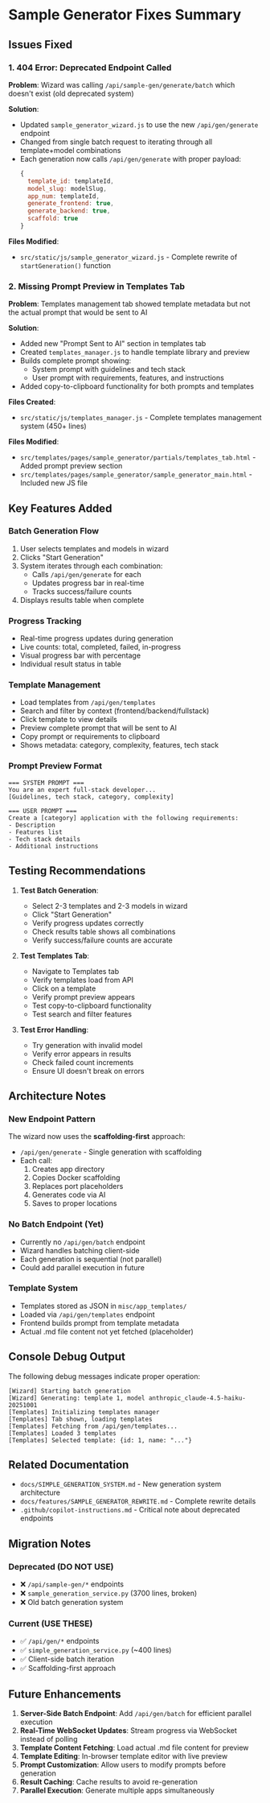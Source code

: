 # Sample Generator Fixes Summary

## Issues Fixed

### 1. **404 Error: Deprecated Endpoint Called**
**Problem**: Wizard was calling `/api/sample-gen/generate/batch` which doesn't exist (old deprecated system)

**Solution**: 
- Updated `sample_generator_wizard.js` to use the new `/api/gen/generate` endpoint
- Changed from single batch request to iterating through all template+model combinations
- Each generation now calls `/api/gen/generate` with proper payload:
  ```javascript
  {
    template_id: templateId,
    model_slug: modelSlug,
    app_num: templateId,
    generate_frontend: true,
    generate_backend: true,
    scaffold: true
  }
  ```

**Files Modified**:
- `src/static/js/sample_generator_wizard.js` - Complete rewrite of `startGeneration()` function

### 2. **Missing Prompt Preview in Templates Tab**
**Problem**: Templates management tab showed template metadata but not the actual prompt that would be sent to AI

**Solution**:
- Added new "Prompt Sent to AI" section in templates tab
- Created `templates_manager.js` to handle template library and preview
- Builds complete prompt showing:
  - System prompt with guidelines and tech stack
  - User prompt with requirements, features, and instructions
- Added copy-to-clipboard functionality for both prompts and templates

**Files Created**:
- `src/static/js/templates_manager.js` - Complete templates management system (450+ lines)

**Files Modified**:
- `src/templates/pages/sample_generator/partials/templates_tab.html` - Added prompt preview section
- `src/templates/pages/sample_generator/sample_generator_main.html` - Included new JS file

## Key Features Added

### Batch Generation Flow
1. User selects templates and models in wizard
2. Clicks "Start Generation"
3. System iterates through each combination:
   - Calls `/api/gen/generate` for each
   - Updates progress bar in real-time
   - Tracks success/failure counts
4. Displays results table when complete

### Progress Tracking
- Real-time progress updates during generation
- Live counts: total, completed, failed, in-progress
- Visual progress bar with percentage
- Individual result status in table

### Template Management
- Load templates from `/api/gen/templates`
- Search and filter by context (frontend/backend/fullstack)
- Click template to view details
- Preview complete prompt that will be sent to AI
- Copy prompt or requirements to clipboard
- Shows metadata: category, complexity, features, tech stack

### Prompt Preview Format
```
=== SYSTEM PROMPT ===
You are an expert full-stack developer...
[Guidelines, tech stack, category, complexity]

=== USER PROMPT ===
Create a [category] application with the following requirements:
- Description
- Features list
- Tech stack details
- Additional instructions
```

## Testing Recommendations

1. **Test Batch Generation**:
   - Select 2-3 templates and 2-3 models in wizard
   - Click "Start Generation"
   - Verify progress updates correctly
   - Check results table shows all combinations
   - Verify success/failure counts are accurate

2. **Test Templates Tab**:
   - Navigate to Templates tab
   - Verify templates load from API
   - Click on a template
   - Verify prompt preview appears
   - Test copy-to-clipboard functionality
   - Test search and filter features

3. **Test Error Handling**:
   - Try generation with invalid model
   - Verify error appears in results
   - Check failed count increments
   - Ensure UI doesn't break on errors

## Architecture Notes

### New Endpoint Pattern
The wizard now uses the **scaffolding-first** approach:
- `/api/gen/generate` - Single generation with scaffolding
- Each call:
  1. Creates app directory
  2. Copies Docker scaffolding
  3. Replaces port placeholders
  4. Generates code via AI
  5. Saves to proper locations

### No Batch Endpoint (Yet)
- Currently no `/api/gen/batch` endpoint
- Wizard handles batching client-side
- Each generation is sequential (not parallel)
- Could add parallel execution in future

### Template System
- Templates stored as JSON in `misc/app_templates/`
- Loaded via `/api/gen/templates` endpoint
- Frontend builds prompt from template metadata
- Actual .md file content not yet fetched (placeholder)

## Console Debug Output

The following debug messages indicate proper operation:

```
[Wizard] Starting batch generation
[Wizard] Generating: template 1, model anthropic_claude-4.5-haiku-20251001
[Templates] Initializing templates manager
[Templates] Tab shown, loading templates
[Templates] Fetching from /api/gen/templates...
[Templates] Loaded 3 templates
[Templates] Selected template: {id: 1, name: "..."}
```

## Related Documentation

- `docs/SIMPLE_GENERATION_SYSTEM.md` - New generation system architecture
- `docs/features/SAMPLE_GENERATOR_REWRITE.md` - Complete rewrite details
- `.github/copilot-instructions.md` - Critical note about deprecated endpoints

## Migration Notes

### Deprecated (DO NOT USE)
- ❌ `/api/sample-gen/*` endpoints
- ❌ `sample_generation_service.py` (3700 lines, broken)
- ❌ Old batch generation system

### Current (USE THESE)
- ✅ `/api/gen/*` endpoints
- ✅ `simple_generation_service.py` (~400 lines)
- ✅ Client-side batch iteration
- ✅ Scaffolding-first approach

## Future Enhancements

1. **Server-Side Batch Endpoint**: Add `/api/gen/batch` for efficient parallel execution
2. **Real-Time WebSocket Updates**: Stream progress via WebSocket instead of polling
3. **Template Content Fetching**: Load actual .md file content for preview
4. **Template Editing**: In-browser template editor with live preview
5. **Prompt Customization**: Allow users to modify prompts before generation
6. **Result Caching**: Cache results to avoid re-generation
7. **Parallel Execution**: Generate multiple apps simultaneously
